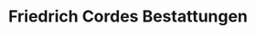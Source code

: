 ---
title: "Friedrich Cordes Bestattungen"
url: /ronnenberg/friedrich-cordes-bestattungen/
shop: Bestattungen
---